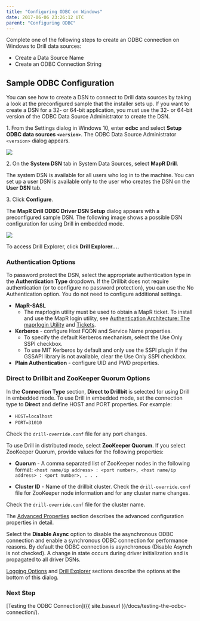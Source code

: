 ```yaml
---
title: "Configuring ODBC on Windows"
date: 2017-06-06 23:26:12 UTC
parent: "Configuring ODBC"
---
```

Complete one of the following steps to create an ODBC connection on Windows to Drill data
sources:

  * Create a Data Source Name
  * Create an ODBC Connection String

## Sample ODBC Configuration

You can see how to create a DSN to connect to Drill data sources by taking a look at the preconfigured sample that the installer sets up. If you want to create a DSN for a 32- or 64-bit application, you must use the 32- or 64-bit
version of the ODBC Data Source Administrator to create the DSN.

1\. From the Settings dialog in Windows 10, enter **odbc** and select **Setup ODBC data sources `<version>`**. The ODBC Data Source Administrator `<version>` dialog appears.   

![](http://i.imgur.com/uK42pUe.png)



2\. On the **System DSN** tab in System Data Sources, select **MapR Drill**.  

   The system DSN is available for all users who log in to the machine. You can set up a user DSN is available only to the user who creates the DSN on the **User DSN** tab. 
 
3\. Click **Configure**.  
  
   The **MapR Drill ODBC Driver DSN Setup** dialog appears with a preconfigured sample DSN. The following image shows a possible DSN configuration for using Drill in embedded mode.  


![](http://i.imgur.com/f9Avhcz.png) 

   To access Drill Explorer, click **Drill Explorer...**.
   
### Authentication Options
To password protect the DSN, select the appropriate authentication type in the **Authentication Type** dropdown.  If the Drillbit does not require authentication (or to configure no password protection), you can use the No Authentication option. You do not need to configure additional settings.

* **MapR-SASL**
	* The maprlogin utility must be used to obtain a MapR ticket. To install and use the MapR login utility, see <a href="http://maprdocs.mapr.com/home/SecurityGuide/SecurityArchitecture-AuthenticationArchitecture.html" title="MapR Login Utilty">Authentication Architecture: The maprlogin Utility</a> and <a href="http://maprdocs.mapr.com/home/SecurityGuide/Tickets.html/">Tickets</a>.
* **Kerberos** - configure Host FQDN and Service Name properties.
	* To specify the default Kerberos mechanism, select the Use Only SSPI checkbox.
	* To use MIT Kerberos by default and only use the SSPI plugin if the GSSAPI library is not available, clear the Use Only SSPI checkbox.
* **Plain Authentication** - configure UID and PWD properties. 


### Direct to Drillbit and ZooKeeper Quorum Options
In the **Connection Type** section, **Direct to Drillbit** is selected for using Drill in embedded mode. To use Drill in embedded mode, set the connection type to **Direct** and define HOST and PORT properties. For example:

* `HOST=localhost`  
* `PORT=31010`

Check the `drill-override.conf` file for any port changes. 

To use Drill in distributed mode, select **ZooKeeper Quorum**. If you select ZooKeeper Quorum, provide values for the following properties:

* **Quorum** - 
  A comma separated list of ZooKeeper nodes in the following format:
  `<host name/ip address> : <port number>, <host name/ip address> : <port number>, . . .`

* **Cluster ID** - 
  Name of the drillbit cluster. Check the `drill-override.conf` file for ZooKeeper node information and for any cluster name changes.

 Check the `drill-override.conf` file for the cluster name.  


The [Advanced Properties]({{site.baseurl}}/docs/odbc-configuration-reference/) section describes the advanced  configuration properties in detail.

Select the **Disable Async** option to disable the asynchronous ODBC connection and enable a synchronous ODBC connection for performance reasons. By default the ODBC connection is asynchronous (Disable Asynch is not checked). A change in state occurs during driver initialization and is propagated to all driver DSNs.


[Logging Options]({{site.baseurl}}/docs/odbc-configuration-reference/#logging-options) and [Drill Explorer]({{site.baseurl}}/docs/drill-explorer-introduction/) sections describe the options at the bottom of this dialog.

### Next Step

[Testing the ODBC Connection]({{ site.baseurl }}/docs/testing-the-odbc-connection/).
